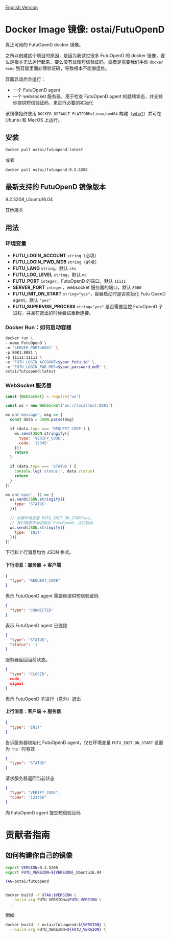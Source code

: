 [English Version](./README.en.md)

# Docker Image 镜像: ostai/FutuOpenD

真正可用的 FutuOpenD docker 镜像。

之所以创建这个项目的原因，是因为我试过很多 FutuOpenD 的 docker 镜像，要么是根本无法运行起来，要么没有处理短信验证码，或者是需要我们手动 `docker exec` 到容器里面处理验证码，导致根本不能够运维。

容器启动后会运行：
- 一个 FutuOpenD agent
- 一个 websocket 服务器，用于检查 FutuOpenD agent 的就绪状态，并支持你提供短信验证码，来进行必要的初始化

该镜像始终使用 `DOCKER_DEFAULT_PLATFORM=linux/amd64` 构建（[why?](https://stackoverflow.com/questions/71040681/qemu-x86-64-could-not-open-lib64-ld-linux-x86-64-so-2-no-such-file-or-direc)）并可在 Ubuntu 和 MacOS 上运行。

## 安装

```sh
docker pull ostai/futuopend:latest
```

或者

```sh
docker pull ostai/futuopend:9.2.5208
```

## 最新支持的 FutuOpenD 镜像版本

9.2.5208_Ubuntu16.04

[其他版本](https://hub.docker.com/r/ostai/futuopend/tags)

## 用法

### 环境变量

- **FUTU_LOGIN_ACCOUNT** `string`（必填）
- **FUTU_LOGIN_PWD_MD5** `string`（必填）
- **FUTU_LANG** `string`，默认 `chs`
- **FUTU_LOG_LEVEL** `string`，默认 `no`
- **FUTU_PORT** `integer`，FutuOpenD 的端口，默认 `11111`
- **SERVER_PORT** `integer`，websocket 服务器的端口，默认 `8000`
- **FUTU_INIT_ON_START** `string="yes"`，容器启动时是否初始化 Futu OpenD agent，默认 `"yes"`
- **FUTU_SUPERVISE_PROCESS** `string="yes"` 是否需要监控 FutuOpenD 子进程，并且在退出的时候尝试重新连接。

### Docker Run：如何启动容器

```sh
docker run \
--name FutuOpenD \
-e "SERVER_PORT=8081" \
-p 8081:8081 \
-p 11111:11111 \
-e "FUTU_LOGIN_ACCOUNT=$your_futu_id" \
-e "FUTU_LOGIN_PWD_MD5=$your_password_md5" \
ostai/futuopend:latest
```

### WebSocket 服务器

```js
const {WebSocket} = require('ws')

const ws = new WebSocket('ws://localhost:8081')

ws.on('message', msg => {
  const data = JSON.parse(msg)

  if (data.type === 'REQUEST_CODE') {
    ws.send(JSON.stringify({
      type: 'VERIFY_CODE',
      code: '12345'
    }))
    return
  }

  if (data.type === 'STATUS') {
    console.log('status:', data.status)
    return
  }
})

ws.on('open', () => {
  ws.send(JSON.stringify({
    type: 'STATUS'
  }))

  // 如果环境变量 FUTU_INIT_ON_START=no,
  // 我们需要手动初始化 FutuOpenD，让它启动
  ws.send(JSON.stringify({
    type: 'INIT'
  }))
})
```

下行和上行消息均为 JSON 格式。

#### 下行消息：服务器 -> 客户端

```json
{
  "type": "REQUEST_CODE"
}
```
表示 FutuOpenD agent 需要你提供短信验证码

```json
{
  "type": "CONNECTED"
}
```
表示 FutuOpenD agent 已连接

```json
{
  "type": "STATUS",
  "status": -1
}
```
服务器返回当前状态。

```json
{
  "type": "CLOSED",
  code,
  signal
}
```

表示 FutuOpenD 子进行（意外）退出

#### 上行消息：客户端 -> 服务器

```json
{
  "type": "INIT"
}
```
告诉服务器初始化 FutuOpenD agent，仅在环境变量 `FUTU_INIT_ON_START` 设置为 `'no'` 时有效

```json
{
  "type": "STATUS"
}
```
请求服务器返回当前状态

```json
{
  "type": "VERIFY_CODE",
  "code": "123456"
}
```
向 FutuOpenD agent 提交短信验证码

# 贡献者指南

## 如何构建你自己的镜像

```sh
export VERSION=9.2.5208
export FUTU_VERSION=${VERSION}_Ubuntu16.04
```

```sh
TAG=ostai/futuopend


docker build -t $TAG:$VERSION \
  --build-arg FUTU_VERSION=$FUTU_VERSION \
  .
```

例如:

```sh
docker build -t ostai/futuopend:${VERSION} \
  --build-arg FUTU_VERSION=${FUTU_VERSION} \
  .
```
